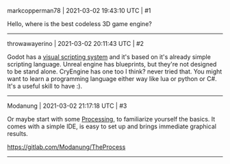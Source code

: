 markcopperman78 | 2021-03-02 19:43:10 UTC | #1

Hello, where is the best codeless 3D game engine?

-------------------------

throwawayerino | 2021-03-02 20:11:43 UTC | #2

Godot has a [visual scripting system](https://docs.godotengine.org/en/stable/getting_started/scripting/visual_script/getting_started.html) and it's based on it's already simple scripting language. Unreal engine has blueprints, but they're not designed to be stand alone. CryEngine has one too I think? never tried that.
You might want to learn a programming language either way like lua or python or C#. It's a useful skill to have :).

-------------------------

Modanung | 2021-03-02 21:17:18 UTC | #3

Or maybe start with some [Processing](https://processing.org), to familiarize yourself the basics. It comes with a simple IDE, is easy to set up and brings immediate graphical results.

https://gitlab.com/Modanung/TheProcess

-------------------------

